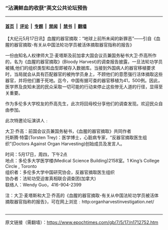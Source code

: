### “沾满鲜血的收获”英文公共论坛预告

---

#### [首页](../../../..?n1712752) &nbsp;|&nbsp; [评论](../../../../../epoch-comment?n1712752) &nbsp;|&nbsp; [专题](../../../../../epoch-special?n1712752) &nbsp;|&nbsp; [禁闻](../../../../../epoch-news?n1712752) &nbsp;|&nbsp; [禁书](../../../../../books?n1712752) &nbsp;|&nbsp; [翻墙](https://github.com/gfw-breaker/nogfw/blob/master/README.md?n1712752)


<div class="post_content" id="artbody" itemprop="articleBody">
 <!-- article content begin -->
 <p>
  【大纪元5月17日讯】血腥的器官摘取：“地球上前所未闻的新罪恶”——引自《血腥的器官摘取-有关从中国法轮功学员被活体摘取器官指称的报告》
 </p>
 <p>
  一份由知名人权律师大卫‧麦塔斯及前加拿大国会议员兼国务秘书大卫‧乔高所作的，名为《血腥的器官摘取》(Bloody Harvest)的调查报告披露，一旦法轮功学员被捕,他们的组织类型和血型即被存入数据库。当接到外国病人的器官移植要求时，当局就会从具有匹配器官的被拘学员身上，不顾他们的意愿强行活体摘取这些器官，并将他们置于死地。迄今，中国有据可查的器官移植为41，500例。因此，医学界及良知未泯的民众采取一切可能的行动来停止这些惨无人道的行径，显得至关重要。
 </p>
 <p>
  作为多伦多大学校友的乔高先生，此次将回母校分享他们的调查发现。欢迎民众自由参加。
 </p>
 <p>
  此次特邀论坛演讲人﹕
 </p>
 <p>
  大卫‧乔高：前国会议员兼国务秘书，《血腥的器官摘取》共同作者
  <br/>
  托斯腾‧特雷(Torsten Trey)：医学博士，心脏病专家，“反器官摘取医生组织”(Doctors Against Organ Harvesting)创始成员及发言人。
 </p>
 <p>
  时间：5月17日，周四，下午2点
  <br/>
  地点：多伦多大学医学楼(Medical Science Building)2158室。1 King’s College Circle , Toronto
  <br/>
  组织者：多伦多大学中国研究协会，反器官摘取医生组织
  <br/>
  协办者：法轮功受迫害真相联合调查团(加拿大)
  <br/>
  联络人：Wendy Guo，416-904-2399
 </p>
 <p>
  注：大卫‧麦塔斯和大卫‧乔高的《血腥的器官摘取-有关从中国法轮功学员被活体摘取器官指称的报告》，可在网上浏览﹕http:organharvestinvestigation.net/
  <font color="#ffffff">
   (http://www.dajiyuan.com)
  </font>
 </p>
 <!-- article content end -->
 <div id="below_article_ad">
 </div>
</div>


---

原文链接（需翻墙）：https://www.epochtimes.com/gb/7/5/17/n1712752.htm